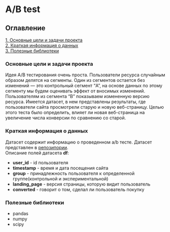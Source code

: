 # A/B test

## Оглавление

[1. Основные цели и задачи проекта](https://github.com/dissf/pet-projects/blob/main/data_analytics/ab_test/README.md#Основные-цели-и-задачи-проекта)  
[2. Краткая информация о данных](https://github.com/dissf/pet-projects/blob/main/data_analytics/ab_test/README.md#Краткая-информация-о-данных)  
[3. Полезные библиотеки](https://github.com/dissf/pet-projects/blob/main/data_analytics/ab_test/README.md#Полезные-библиотеки)

### Основные цели и задачи проекта

Идея A/B тестирования очень проста. Пользователи ресурса случайным образом делятся на сегменты. Один из сегментов остается без изменений — это контрольный сегмент “A”, на основе данных по этому сегменту мы будем оценивать эффект от вносимых изменений. Пользователям из сегмента “B” показываем измененную версию ресурса.
Имеется датасет, в нем представлены результаты, где пользователи сайта просмотрели старую и новую веб-страницу.
Целью этого теста было определить, влияет ли новая веб-страница на увеличение числа конверсии по сравнению со старой.

### Краткая информация о данных

Датасет содержит информацию о проведенном a/b тесте.
Датасет представлен в [репозипории](https://github.com/dissf/pet-projects/blob/main/DA_DS/ab_test/ab_data.csv).  
Описание полей датасета **df**:

* **user_id** - id пользователя
* **timestamp** - время и дата посещения сайта
* **group** - принадлежность пользователя к определенной группе(контрольной и экспериментальной)
* **landing_page** - версия страницы, которую видит пользователь
* **converted** - говорит о том, сделал ли пользователь покупку

### Полезные библиотеки

* pandas
* numpy
* scipy
